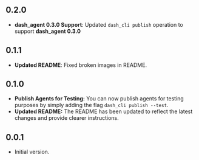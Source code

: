 ## 0.2.0

* **dash_agent 0.3.0 Support**: Updated `dash_cli publish` operation to support **dash_agent 0.3.0**

## 0.1.1

* **Updated README**: Fixed broken images in README.

## 0.1.0

* **Publish Agents for Testing:** You can now publish agents for testing purposes by simply adding the flag `dash_cli publish --test`.
* **Updated README:** The README has been updated to reflect the latest changes and provide clearer instructions.

## 0.0.1

* Initial version.

